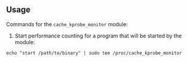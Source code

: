 ## Usage

Commands for the `cache_kprobe_monitor` module:

1. Start performance counting for a program that will be started by the module:


`echo "start /path/to/binary" | sudo tee /proc/cache_kprobe_monitor`

